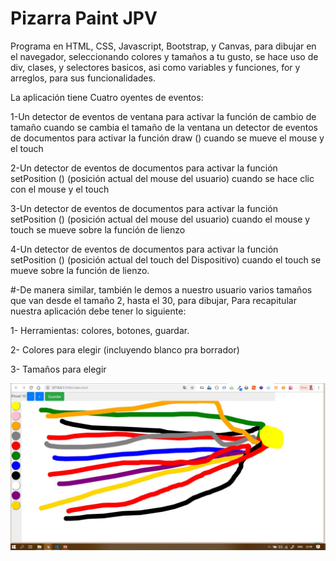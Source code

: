 # Pizarra Paint JPV 
Programa en HTML, CSS, Javascript, Bootstrap, y Canvas, para dibujar en el navegador, seleccionando
colores y tamaños a tu gusto, se hace uso de div, clases, y selectores basicos, asi como variables
y funciones, for y arreglos, para sus funcionalidades.

La aplicación tiene Cuatro oyentes de eventos:

1-Un detector de eventos de ventana para activar la función de cambio de tamaño cuando se cambia el tamaño de la ventana
un detector de eventos de documentos para activar la función draw () cuando se mueve el mouse y el touch

2-Un detector de eventos de documentos para activar la función setPosition () (posición actual del mouse del usuario) cuando se hace clic con el mouse y el touch

3-Un detector de eventos de documentos para activar la función setPosition () (posición actual del mouse del usuario) cuando el mouse y touch se mueve sobre la función de lienzo

4-Un detector de eventos de documentos para activar la función setPosition () (posición actual del touch del Dispositivo) cuando el touch se mueve sobre la función de lienzo.

#-De manera similar, también le demos a nuestro usuario varios tamaños que van desde el tamaño 2, hasta el 30, para dibujar, Para recapitular nuestra aplicación debe tener lo siguiente:

1- Herramientas: colores, botones, guardar.

2- Colores para elegir (incluyendo blanco pra borrador)

3- Tamaños para elegir

![](image/screenshot.jpg)
